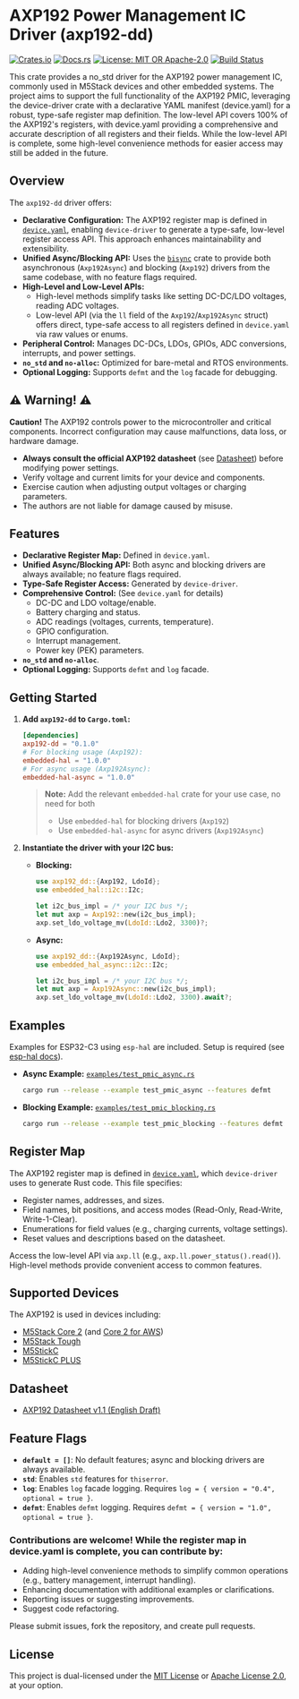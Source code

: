 # AXP192 Power Management IC Driver (axp192-dd)

[![Crates.io](https://img.shields.io/crates/v/axp192-dd.svg)](https://crates.io/crates/axp192-dd)
[![Docs.rs](https://docs.rs/axp192-dd/badge.svg)](https://docs.rs/axp192-dd)
[![License: MIT OR Apache-2.0](https://img.shields.io/badge/License-MIT%20OR%20Apache--2.0-blue.svg)](https://opensource.org/licenses)
[![Build Status](https://img.shields.io/github/actions/workflow/status/okhsunrog/axp192-dd/rust_ci.yml?logo=github)](https://github.com/okhsunrog/axp192-dd/actions/workflows/rust_ci.yml)

This crate provides a no_std driver for the AXP192 power management IC, commonly used in M5Stack devices and other embedded systems. The project aims to support the full functionality of the AXP192 PMIC, leveraging the device-driver crate with a declarative YAML manifest (device.yaml) for a robust, type-safe register map definition. The low-level API covers 100% of the AXP192's registers, with device.yaml providing a comprehensive and accurate description of all registers and their fields. While the low-level API is complete, some high-level convenience methods for easier access may still be added in the future.

## Overview

The `axp192-dd` driver offers:

- **Declarative Configuration:** The AXP192 register map is defined in [`device.yaml`](device.yaml), enabling `device-driver` to generate a type-safe, low-level register access API. This approach enhances maintainability and extensibility.
- **Unified Async/Blocking API:** Uses the [`bisync`](https://github.com/JM4ier/bisync) crate to provide both asynchronous (`Axp192Async`) and blocking (`Axp192`) drivers from the same codebase, with no feature flags required.
- **High-Level and Low-Level APIs:**
  - High-level methods simplify tasks like setting DC-DC/LDO voltages, reading ADC voltages.
  - Low-level API (via the `ll` field of the `Axp192`/`Axp192Async` struct) offers direct, type-safe access to all registers defined in `device.yaml` via raw values or enums.
- **Peripheral Control:** Manages DC-DCs, LDOs, GPIOs, ADC conversions, interrupts, and power settings.
- **`no_std` and `no-alloc`:** Optimized for bare-metal and RTOS environments.
- **Optional Logging:** Supports `defmt` and the `log` facade for debugging.

## ⚠️ Warning! ⚠️

**Caution!** The AXP192 controls power to the microcontroller and critical components. Incorrect configuration may cause malfunctions, data loss, or hardware damage.

- **Always consult the official AXP192 datasheet** (see [Datasheet](#datasheet)) before modifying power settings.
- Verify voltage and current limits for your device and components.
- Exercise caution when adjusting output voltages or charging parameters.
- The authors are not liable for damage caused by misuse.

## Features

- **Declarative Register Map:** Defined in `device.yaml`.
- **Unified Async/Blocking API:** Both async and blocking drivers are always available; no feature flags required.
- **Type-Safe Register Access:** Generated by `device-driver`.
- **Comprehensive Control:** (See `device.yaml` for details)
  - DC-DC and LDO voltage/enable.
  - Battery charging and status.
  - ADC readings (voltages, currents, temperature).
  - GPIO configuration.
  - Interrupt management.
  - Power key (PEK) parameters.
- **`no_std` and `no-alloc`**.
- **Optional Logging:** Supports `defmt` and `log` facade.

## Getting Started

1. **Add `axp192-dd` to `Cargo.toml`:**

   ```toml
   [dependencies]
   axp192-dd = "0.1.0"
   # For blocking usage (Axp192):
   embedded-hal = "1.0.0"
   # For async usage (Axp192Async):
   embedded-hal-async = "1.0.0"
   ```

   > **Note:** Add the relevant `embedded-hal` crate for your use case, no need for both  
   > - Use `embedded-hal` for blocking drivers (`Axp192`)  
   > - Use `embedded-hal-async` for async drivers (`Axp192Async`)

2. **Instantiate the driver with your I2C bus:**

   - **Blocking:**
     ```rust
     use axp192_dd::{Axp192, LdoId};
     use embedded_hal::i2c::I2c;

     let i2c_bus_impl = /* your I2C bus */;
     let mut axp = Axp192::new(i2c_bus_impl);
     axp.set_ldo_voltage_mv(LdoId::Ldo2, 3300)?;
     ```

   - **Async:**
     ```rust
     use axp192_dd::{Axp192Async, LdoId};
     use embedded_hal_async::i2c::I2c;

     let i2c_bus_impl = /* your I2C bus */;
     let mut axp = Axp192Async::new(i2c_bus_impl);
     axp.set_ldo_voltage_mv(LdoId::Ldo2, 3300).await?;
     ```

## Examples

Examples for ESP32-C3 using `esp-hal` are included. Setup is required (see [esp-hal docs](https://esp-rs.github.io/book/installation/)).

- **Async Example:** [`examples/test_pmic_async.rs`](examples/test_pmic_async.rs)
  ```bash
  cargo run --release --example test_pmic_async --features defmt
  ```
- **Blocking Example:** [`examples/test_pmic_blocking.rs`](examples/test_pmic_blocking.rs)
  ```bash
  cargo run --release --example test_pmic_blocking --features defmt
  ```

## Register Map

The AXP192 register map is defined in [`device.yaml`](device.yaml), which `device-driver` uses to generate Rust code. This file specifies:

- Register names, addresses, and sizes.
- Field names, bit positions, and access modes (Read-Only, Read-Write, Write-1-Clear).
- Enumerations for field values (e.g., charging currents, voltage settings).
- Reset values and descriptions based on the datasheet.

Access the low-level API via `axp.ll` (e.g., `axp.ll.power_status().read()`). High-level methods provide convenient access to common features.

## Supported Devices

The AXP192 is used in devices including:

- [M5Stack Core 2](https://docs.m5stack.com/en/core/core2) (and [Core 2 for AWS](https://docs.m5stack.com/en/core/core2_for_aws))
- [M5Stack Tough](https://docs.m5stack.com/en/core/tough)
- [M5StickC](https://docs.m5stack.com/en/core/m5stickc)
- [M5StickC PLUS](https://docs.m5stack.com/en/core/m5stickc_plus)

## Datasheet

- [AXP192 Datasheet v1.1 (English Draft)](https://github.com/m5stack/M5-Schematic/blob/master/Core/AXP192%20Datasheet_v1.1_en_draft_2211.pdf)

## Feature Flags

- **`default = []`**: No default features; async and blocking drivers are always available.
- **`std`**: Enables `std` features for `thiserror`.
- **`log`**: Enables `log` facade logging. Requires `log = { version = "0.4", optional = true }`.
- **`defmt`**: Enables `defmt` logging. Requires `defmt = { version = "1.0", optional = true }`.

### Contributions are welcome! While the register map in device.yaml is complete, you can contribute by:

- Adding high-level convenience methods to simplify common operations (e.g., battery management, interrupt handling).
- Enhancing documentation with additional examples or clarifications.
- Reporting issues or suggesting improvements.
- Suggest code refactoring.

Please submit issues, fork the repository, and create pull requests.

## License

This project is dual-licensed under the [MIT License](LICENSE-MIT) or [Apache License 2.0](LICENSE-APACHE), at your option.
